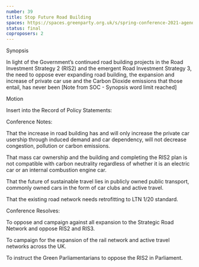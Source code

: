 ```yaml
---
number: 39
title: Stop Future Road Building
spaces: https://spaces.greenparty.org.uk/s/spring-conference-2021-agenda-forum2/?contentId=78603
status: final
coproposers: 2
---
```

Synopsis


In light of the Government’s continued road building projects in the Road Investment Strategy 2 (RIS2) and the emergent Road Investment Strategy 3, the need to oppose ever expanding road building, the expansion and increase of private car use and the Carbon Dioxide emissions that those entail, has never been [Note from SOC - Synopsis word limit reached]


Motion


Insert into the Record of Policy Statements:


Conference Notes:


That the increase in road building has and will only increase the private car usership through induced demand and car dependency, will not decrease congestion, pollution or carbon emissions.


That mass car ownership and the building and completing the RIS2 plan is not compatible with carbon neutrality regardless of whether it is an electric car or an internal combustion engine car.


That the future of sustainable travel lies in publicly owned public transport, commonly owned cars in the form of car clubs and active travel.


That the existing road network needs retrofitting to LTN 1/20 standard.


Conference Resolves:


To oppose and campaign against all expansion to the Strategic Road Network and oppose RIS2 and RIS3.


To campaign for the expansion of the rail network and active travel networks across the UK.


To instruct the Green Parliamentarians to oppose the RIS2 in Parliament.
